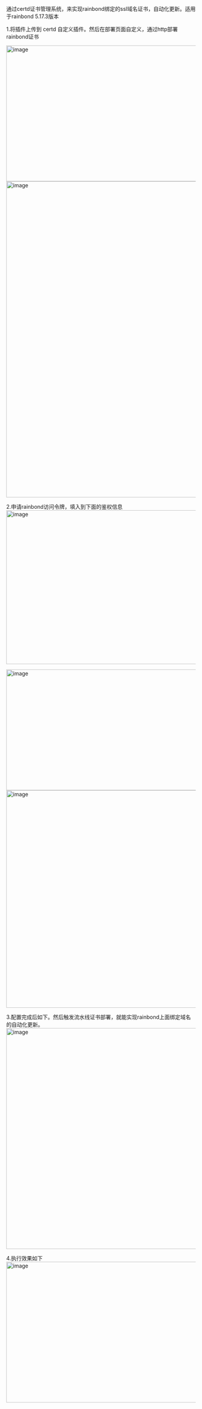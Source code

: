 通过certd证书管理系统，来实现rainbond绑定的ssl域名证书，自动化更新。适用于rainbond 5.17.3版本

1.将插件上传到 certd 自定义插件。然后在部署页面自定义，通过http部署rainbond证书

<img width="1163" height="361" alt="image" src="https://github.com/user-attachments/assets/d2dc8e52-501d-450f-b840-58f94614d900" />

<img width="838" height="840" alt="image" src="https://github.com/user-attachments/assets/903f5570-451d-44bf-955c-04595ae33edd" />


2.申请rainbond访问令牌，填入到下面的鉴权信息
<img width="1654" height="409" alt="image" src="https://github.com/user-attachments/assets/c9bdc118-2de9-4d39-94d6-66edbd37cdff" />

<img width="1052" height="321" alt="image" src="https://github.com/user-attachments/assets/d866f948-4cbc-45d7-8c6b-c6a88f9b32ba" />

<img width="723" height="578" alt="image" src="https://github.com/user-attachments/assets/f7472c36-536f-4386-a398-2563e46b2b00" />

3.配置完成后如下。然后触发流水线证书部署，就能实现rainbond上面绑定域名的自动化更新。
<img width="715" height="587" alt="image" src="https://github.com/user-attachments/assets/8288c111-7c3d-44ed-9869-fabb23f772f3" />

4.执行效果如下
<img width="1110" height="374" alt="image" src="https://github.com/user-attachments/assets/8e1384d6-ddd4-45b0-80ff-502af572f85d" />
